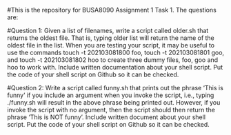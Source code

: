 #This is the repository for BUSA8090 Assignment 1 Task 1. The questions are:

#Question 1: Given a list of filenames, write a script called older.sh that returns the oldest file. That is, typing older list will return the name of the oldest file in the list. When you are testing your script, it may be useful to use the commands touch -t 202103081800 foo, touch -t 202103081801 goo, and touch -t 202103081802 hoo to create three dummy files, foo, goo and hoo to work with. Include written documentation about your shell script. Put the code of your shell script on Github so it can be checked.

#Question 2: Write a script called funny.sh that prints out the phrase ‘This is funny’ if you include an argument when you invoke the script, i.e., typing ./funny.sh will result in the above phrase being printed out. However, if you invoke the script with no argument, then the script should then return the phrase ‘This is NOT funny’. Include written document about your shell script. Put the code of your shell script on Github so it can be checked.
